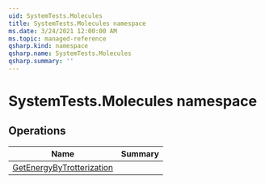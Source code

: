 ```yaml
---
uid: SystemTests.Molecules
title: SystemTests.Molecules namespace
ms.date: 3/24/2021 12:00:00 AM
ms.topic: managed-reference
qsharp.kind: namespace
qsharp.name: SystemTests.Molecules
qsharp.summary: ''
---
```


# SystemTests.Molecules namespace




<!-- summaries -->

## Operations

| Name | Summary |
|------|---------|
|[GetEnergyByTrotterization](xref:SystemTests.Molecules.GetEnergyByTrotterization) |


<!-- /summaries -->
